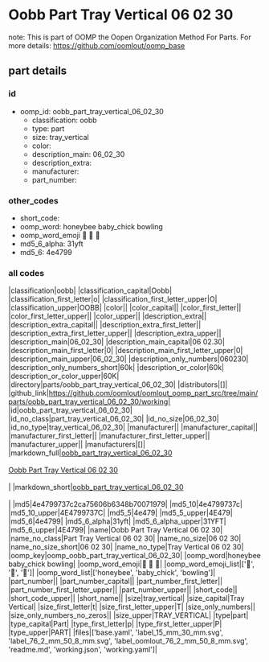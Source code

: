# Oobb Part Tray Vertical 06 02 30  

note: This is part of OOMP the Oopen Organization Method For Parts. For more details: https://github.com/oomlout/oomp_base

##  part details





### id
* oomp_id: oobb_part_tray_vertical_06_02_30
  * classification: oobb
  * type: part
  * size: tray_vertical
  * color: 
  * description_main: 06_02_30
  * description_extra: 
  * manufacturer: 
  * part_number: 

### other_codes
* short_code: 
* oomp_word: honeybee baby_chick bowling
* oomp_word_emoji :honeybee: :baby_chick: :bowling:
* md5_6_alpha: 31yft
* md5_6: 4e4799

### all codes 
|classification|oobb|
|classification_capital|Oobb|
|classification_first_letter|o|
|classification_first_letter_upper|O|
|classification_upper|OOBB|
|color||
|color_capital||
|color_first_letter||
|color_first_letter_upper||
|color_upper||
|description_extra||
|description_extra_capital||
|description_extra_first_letter||
|description_extra_first_letter_upper||
|description_extra_upper||
|description_main|06_02_30|
|description_main_capital|06 02.30|
|description_main_first_letter|0|
|description_main_first_letter_upper|0|
|description_main_upper|06_02_30|
|description_only_numbers|060230|
|description_only_numbers_short|60k|
|description_or_color|60k|
|description_or_color_upper|60K|
|directory|parts/oobb_part_tray_vertical_06_02_30|
|distributors|[]|
|github_link|https://github.com/oomlout/oomlout_oomp_part_src/tree/main/parts/oobb_part_tray_vertical_06_02_30/working|
|id|oobb_part_tray_vertical_06_02_30|
|id_no_class|part_tray_vertical_06_02_30|
|id_no_size|06_02_30|
|id_no_type|tray_vertical_06_02_30|
|manufacturer||
|manufacturer_capital||
|manufacturer_first_letter||
|manufacturer_first_letter_upper||
|manufacturer_upper||
|manufacturers|[]|
|markdown_full|[oobb_part_tray_vertical_06_02_30](https://github.com/oomlout/oomlout_oomp_part_src/tree/main/parts/oobb_part_tray_vertical_06_02_30/working)<br>[](https://github.com/oomlout/oomlout_oomp_part_src/tree/main/parts/oobb_part_tray_vertical_06_02_30/working)<br>[Oobb Part Tray Vertical 06 02 30](https://github.com/oomlout/oomlout_oomp_part_src/tree/main/parts/oobb_part_tray_vertical_06_02_30/working)<br><br>|
|markdown_short|[oobb_part_tray_vertical_06_02_30](https://github.com/oomlout/oomlout_oomp_part_src/tree/main/parts/oobb_part_tray_vertical_06_02_30/working)<br><br>|
|md5|4e4799737c2ca75606b6348b70071979|
|md5_10|4e4799737c|
|md5_10_upper|4E4799737C|
|md5_5|4e479|
|md5_5_upper|4E479|
|md5_6|4e4799|
|md5_6_alpha|31yft|
|md5_6_alpha_upper|31YFT|
|md5_6_upper|4E4799|
|name|Oobb Part Tray Vertical 06 02 30|
|name_no_class|Part Tray Vertical 06 02 30|
|name_no_size|06 02 30|
|name_no_size_short|06 02 30|
|name_no_type|Tray Vertical 06 02 30|
|oomp_key|oomp_oobb_part_tray_vertical_06_02_30|
|oomp_word|honeybee baby_chick bowling|
|oomp_word_emoji|:honeybee: :baby_chick: :bowling:|
|oomp_word_emoji_list|[':honeybee:', ':baby_chick:', ':bowling:']|
|oomp_word_list|['honeybee', 'baby_chick', 'bowling']|
|part_number||
|part_number_capital||
|part_number_first_letter||
|part_number_first_letter_upper||
|part_number_upper||
|short_code||
|short_code_upper||
|short_name||
|size|tray_vertical|
|size_capital|Tray Vertical|
|size_first_letter|t|
|size_first_letter_upper|T|
|size_only_numbers||
|size_only_numbers_no_zeros||
|size_upper|TRAY_VERTICAL|
|type|part|
|type_capital|Part|
|type_first_letter|p|
|type_first_letter_upper|P|
|type_upper|PART|
|files|['base.yaml', 'label_15_mm_30_mm.svg', 'label_76_2_mm_50_8_mm.svg', 'label_oomlout_76_2_mm_50_8_mm.svg', 'readme.md', 'working.json', 'working.yaml']|
